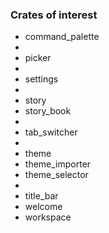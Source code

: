 
### Crates of interest

- command_palette
-
- picker
-
- settings
-
- story
- story_book
-
- tab_switcher 
-
- theme
- theme_importer
- theme_selector
-
- title_bar
- welcome
- workspace
